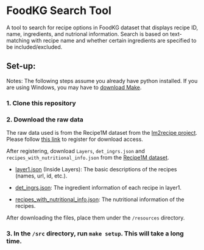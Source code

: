 <h1>FoodKG Search Tool </h1>
A tool to search for recipe options in FoodKG dataset that displays recipe ID, name, ingredients, and nutrional information. Search is based on text-matching with recipe name and whether certain ingredients are specified to be included/excluded.

<h2>Set-up: </h2>

Notes: The following steps assume you already have python installed.
If you are using Windows, you may have to [download Make](https://www.technewstoday.com/install-and-use-make-in-windows/).

<h3>1. Clone this repository </h3>
<h3>2. Download the raw data </h3>

  The raw data used is from the Recipe1M dataset from the [Im2recipe project](http://im2recipe.csail.mit.edu/). Please follow [this link](http://im2recipe.csail.mit.edu/dataset/register/) to register for download access.

  After registering, download <code>Layers</code>, <code>det_ingrs.json</code> and <code>recipes_with_nutritional_info.json</code> from the [Recipe1M dataset](http://im2recipe.csail.mit.edu/dataset/download/).

  * [layer1.json](http://data.csail.mit.edu/im2recipe/recipe1M_layers.tar.gz) (Inside Layers): The basic descriptions of the recipes (names, url, id, etc.).

  * [det_ingrs.json](http://data.csail.mit.edu/im2recipe/det_ingrs.json): The ingredient information of each recipe in layer1.

  * [recipes_with_nutritional_info.json](http://data.csail.mit.edu/im2recipe/recipes_with_nutritional_info.json): The nutritional information of the recipes.

  After downloading the files, place them under the <code>/resources</code> directory.

<h3>3. In the <code>/src</code> directory, run <code>make setup</code>. This will take a long time. </h3>

